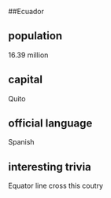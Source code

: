 ##Ecuador
## population
16.39 million

## capital
Quito
 
## official language
Spanish

## interesting trivia
Equator line cross this coutry



